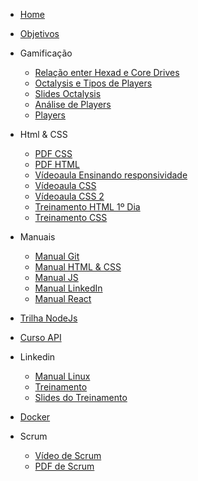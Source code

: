 - [Home](README.md)
- [Objetivos](pages/objetivos.md)


- Gamificação
    - [Relação enter Hexad e Core Drives](https://docs.google.com/document/d/1zjIVYzu7-DajdDE4XEum3uVd8ddexOo5w6e-zv2dzlw/edit#heading=h.htwunlry8u9x)
    - [Octalysis e Tipos de Players](https://drive.google.com/file/d/1VW8Y8zTfdraVwR9NQrMF_NO204BabuWD/view?usp=sharing)
    - [Slides Octalysis](https://drive.google.com/file/d/1TRTgL0SyoUH4uyVvYe1R8GguBJ92diP_/view?usp=sharing)
    - [Análise de Players](https://drive.google.com/file/d/15W8lJKrZG5dD7nUAzlthM7DPsBcYVrAH/view?usp=sharing)
    - [Players](https://drive.google.com/file/d/15W8lJKrZG5dD7nUAzlthM7DPsBcYVrAH/view?usp=sharing)

- Html & CSS
    - [PDF CSS](https://drive.google.com/file/d/1yZJBL6KZVSuez9itREf0oMX5plA9iEwI/view?usp=sharing)
    - [PDF HTML](https://drive.google.com/file/d/1XjNTU14VKboPqd6TTJ4HXwnb3rlO-nR-/view?usp=sharing)
    - [Vídeoaula Ensinando responsividade](https://drive.google.com/file/d/1Q7GywOhNkJ8WCmmT6sJ_w8JHId9lRjgd/view?usp=sharing)
    - [Vídeoaula CSS](https://drive.google.com/file/d/19T5uua583Ph_IMBf0uii0IVIYK6E91Sj/view?usp=sharing)
    - [Vídeoaula CSS 2](https://drive.google.com/file/d/1oiH1ymOcNOOLwz_TnDs4x4a8nJ_oqcie/view?usp=sharing)
    - [Treinamento HTML 1º Dia](https://drive.google.com/file/d/1lebbo5UstHkvawerWyM07qBhPnkeqLmX/view?usp=sharing)
    - [Treinamento CSS](https://drive.google.com/file/d/1KwfewC1-ZlTmJFK8etgY8G322JEFwu7D/view?usp=sharing) 

- Manuais
    - [Manual Git](https://drive.google.com/file/d/1kuHOcurwMoeKrfV3SgZ6Ohwi9vEjpYja/view?usp=sharing)
    - [Manual HTML & CSS](https://drive.google.com/file/d/1Vf0KW0sdJQbD5Dk-0Ya0yQNhVT9TJ6T_/view?usp=sharing)
    - [Manual JS](https://drive.google.com/file/d/1GaA0MZozIcu_iH1ffCKzjSob90Yucgkp/view?usp=sharing)
    - [Manual LinkedIn](https://drive.google.com/file/d/1-Nhr1eGVr_Oo8F5lZXpRo6R1hloXFzJk/view?usp=sharing)  
    - [Manual React](https://drive.google.com/file/d/1kMBfMH3GFWijuI5BoyY23egXdFkFBq5L/view?usp=sharing)

- [Trilha NodeJs](pages/trilhanodejs.md)

- [Curso API](https://drive.google.com/drive/folders/0B3HPMHfYJregd1I2YTdfRHI4OW8?resourcekey=0-yz4k9ncSMuI9gYHXgkhMdA&usp=sharing)

- Linkedin
    - [Manual Linux](https://drive.google.com/file/d/1h3tH2hV3IbYWCrhrau0AftWlwDiIAWUz/view?usp=sharing)
    - [Treinamento](https://drive.google.com/file/d/13YJRLbWUwXQhKWcNP2nbsItNGA9VJ2L_/view?usp=sharing)
    - [Slides do Treinamento](https://drive.google.com/file/d/1Dhbeu7ZQD0xpcf3ovW0NPfSBWc84_PJv/view?usp=sharing)

- [Docker](https://drive.google.com/file/d/1zrQk-DeUxyDaRV0VMHoS-CdOr1QnteCM/view?usp=sharing)

- Scrum
    - [Vídeo de Scrum](https://drive.google.com/file/d/1moY6bRQ54SPazyNlSFTTt3dx1CffGTmZ/view?usp=sharing)
    - [PDF de Scrum](https://drive.google.com/file/d/1L3b2NGfOqQSar3Go_qUry-YWSorOwsoM/view?usp=sharing)


